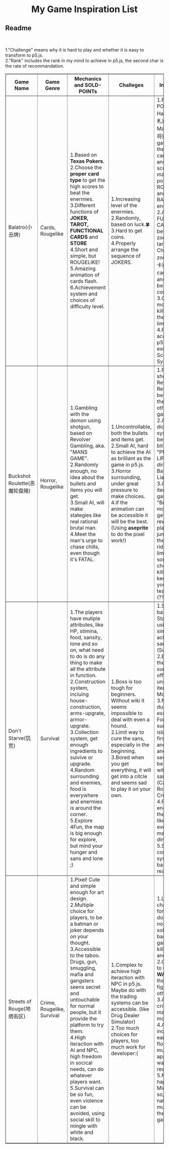 <h1 align="CENTER"> My Game Inspiration List </h1>
<h2 align="LEFT">Readme</h2><br>
<p>
    1."Challenge" means why it is hard to play and whether it is easy to transform to p5.js.<br>
    2."Rank" includes the rank in my mind to achieve in p5.js, the second char is the rate of recommandation.<br>
</p>
<table border="1">
    <tr>
        <th>Game Name</th>
        <th>Game Genre</th>
        <th>Mechanics and SOLD-POINTs</th>
        <th>Challeges</th>
        <th>Innovations</th>
        <th>Ranks</th>
    </tr>
    <tr>
        <td>Balatro(小丑牌)</td>
        <td>Cards, Rougelike</td>
        <td>
            1.Based on <strong>Texas Pokers</strong>.<br>
            2.Choose the <strong>proper card type</strong> to get the high scores to beat the enermies.<br>
            3.Different functions of <strong>JOKER, TAROT, FUNCTIONAL CARDS</strong> and <strong>STORE</strong><br>
            4.Short and simple, but ROUGELIKE!<br>
            5.Amazing animation of cards flash.<br>
            6.Achievement system and choices of difficulty level.
        </td>
        <td>
            1.Increasing level of the enermies.<br>
            2.Randomly, based on luck.&#x1F340;<br>
            3.Hard to get coins.<br>
            4.Properly arrange the sequence of JOKERS.<br>
        </td>
        <td>
            1.Replace POKER to Hanafuda(花札) or Majiong(麻将), both games has their own card types and rules to scores, making it possible to be ROUGELIKE and RANDOMLY enough.<br>
            2.Add more FUNTIONAL CARDS, besides zodiac and tarot, maybe Chinese zodiac(生肖卡), god cards(神仙牌) and UNO and be considered.<br>
            3.Change more limits, kill some of the brutal limits.<br>
            4.Relatively accessible in p5.js, excluding Scores Systems.
        </td>
        <td>No.3, A, maybe not so vivid in Demo</td>
    </tr>
    <tr>
        <td>Buckshot Roulette(恶魔轮盘赌)</td>
        <td>Horror, Rougelike</td>
        <td>
            1.Gambling with the demon using shotgun, based on Revolver Gambling, aka. "MANS GAME".<br>
            2.Randomly enough, no idea about the bullets and items you will get.<br>
            3.Small AI, will make stategies like real rational brutal man.<br>
            4.Meet the man's urge to chase chills, even though it's FATAL.
        </td>
        <td>
            1.Uncontrollable, both the bullets and items get.<br>
            2.Small AI, hard to achieve the AI as brilliant as the game in p5.js.<br>
            3.Horror surrounding, under great pressure to make choices.
            4.if the animation can be accessible it will be the best. (Using <strong>aseprite</strong> to do the pixel work!)
        </td>
        <td>
            1.Replace the shotgun with Revolver, Revolver the best! West life the best! (or other type of gambling)
            2.Add the dice-gussing systems in it, because it is a bit insane to "PUT YOUR LIFE IN RISK" directly. Based on Liar's Bar.<br>
            3.Add more items to the games.
            4.Add "Betrays mode" in it, to get the final rewards the player should jump out of the box or get rid of moral limit to do some brutal choice, like kill the store keeper or ruin your teammates? (???)
        </td>
        <td>No.2, S, relatively easy to achieve in p5.js</td>
    </tr>
    <tr>
        <td>Don't Starve(饥荒)</td>
        <td>Survival</td>
        <td>
            1.The players have mutiple attributes, like HP, stimina, food, sansity, lone and so on, what need to do is do any thing to make all the attribute in function.<br>
            2.Construction system, incluing house-construction, arms-upgrate, armor-upgrate.<br>
            3.Collection system, get enough ingredients to suivive or upgrade.<br>
            4.Random surrounding and enemies, food is everywhere and enermies is around the corner.<br>
            5.Explore 4Fun, the map is big enough for explore, but mind your hunger and sans and lone ;)
        </td>
        <td>
            1.Boss is too tough for beginners. Without wiki it seems impossible to deal with even a hound.<br>
            2.Limit way to cure the sans, especially in the beginning.<br>
            3.Bored when you get everything, it will get into a citcle and seems sad to play it on your own.
        </td>
        <td>
            1.Simplified, based on StackLand, using more simple stuff to achieve the same goals. (Survival)<br>
            2.Emphase the factor of survival. Cut off those unrealistc items like Moon Island. <br>
            3.Make sans duration more esssantial. For those who survive in island, the first is food and health and the second will be dealing with lone and sans loss.(Can adapt Robinson Crusoe)<br>
            4.Replace the enermies with the lifestock like lion, wolf even mammoth and dinasour.<br>
            5.Simplied the constrcution systems and base on reality logic.
        </td>
        <td>No.4, A, tricky to make it fun enough</td>
    </tr>
    <tr>
        <td>Streets of Rouge(地痞街区)</td>
        <td>Crime, Rougelike, Survival</td>
        <td>
            1.Pixel! Cute and simple enough for art design.<br>
            2.Multiple choice for players, to be a batman or joker depends on your thought.<br>
            3.Accessible to the taboo. Drugs, gun, smuggling, mafia and gangsters seens secret and untouchable for normal people, but it provide the platform to try them.<br>
            4.High iteraction with AI and NPC, high freedom in socical needs, can do whatever players want.
            5.Survival can be so fun, even violence can be avoided, using social skill to mingle with white and black.
        </td>
        <td>
            1.Complex to achieve high iteraction with NPC in p5.js. Maybe do with the trading systems can be accessible. (like Drug Dealer Simulator)<br>
            2.Too much choices for players, too much work for developer:(<br>
        </td>
        <td>
            1.Limit the characters, for good, like doctor, normal, soldiers. for bad, gangster, killer, member and so on.<br>
            2.Concentrate to <strong>CRIME</strong>, or <strong>WAR</strong>, choose the part and fight with the others.<br>
            3.Add more crime and make it in more detail.<br>
            4.Add random incidents, like earthquake, flood, mutiplekiller appeared, wanted rewards.<br>
            5.Make it happened in Mid-Age or so, it will naturally add much limit to the whole game.
        </td>
        <td>No.2, S+, seems accessible</td>
    </tr>
</table>
